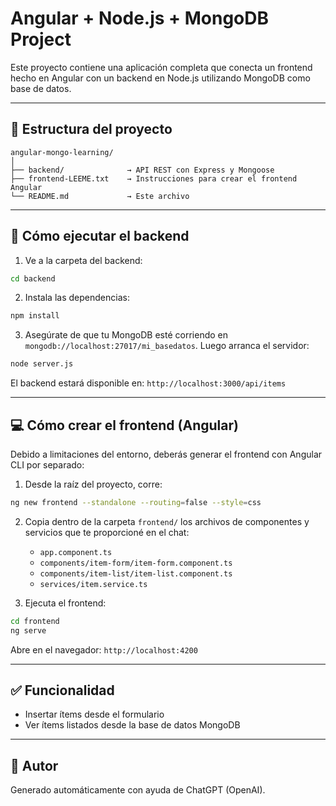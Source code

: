 # Angular + Node.js + MongoDB Project

Este proyecto contiene una aplicación completa que conecta un frontend hecho en Angular con un backend en Node.js utilizando MongoDB como base de datos.

---

## 📁 Estructura del proyecto

```
angular-mongo-learning/
│
├── backend/              → API REST con Express y Mongoose
├── frontend-LEEME.txt    → Instrucciones para crear el frontend Angular
└── README.md             → Este archivo
```

---

## 🚀 Cómo ejecutar el backend

1. Ve a la carpeta del backend:

```bash
cd backend
```

2. Instala las dependencias:

```bash
npm install
```

3. Asegúrate de que tu MongoDB esté corriendo en `mongodb://localhost:27017/mi_basedatos`. Luego arranca el servidor:

```bash
node server.js
```

El backend estará disponible en: `http://localhost:3000/api/items`

---

## 💻 Cómo crear el frontend (Angular)

Debido a limitaciones del entorno, deberás generar el frontend con Angular CLI por separado:

1. Desde la raíz del proyecto, corre:

```bash
ng new frontend --standalone --routing=false --style=css
```

2. Copia dentro de la carpeta `frontend/` los archivos de componentes y servicios que te proporcioné en el chat:
   - `app.component.ts`
   - `components/item-form/item-form.component.ts`
   - `components/item-list/item-list.component.ts`
   - `services/item.service.ts`

3. Ejecuta el frontend:

```bash
cd frontend
ng serve
```

Abre en el navegador: `http://localhost:4200`

---

## ✅ Funcionalidad

- Insertar ítems desde el formulario
- Ver ítems listados desde la base de datos MongoDB

---

## 🧠 Autor

Generado automáticamente con ayuda de ChatGPT (OpenAI).
